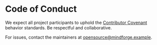 # Code of Conduct

We expect all project participants to uphold the [Contributor Covenant](https://www.contributor-covenant.org/version/2/1/code_of_conduct/) behavior standards. Be respectful and collaborative.

For issues, contact the maintainers at opensource@mindforge.example.
